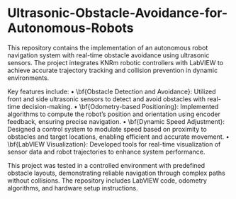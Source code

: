 # Ultrasonic-Obstacle-Avoidance-for-Autonomous-Robots
This repository contains the implementation of an autonomous robot navigation system with real-time obstacle avoidance using ultrasonic sensors. The project integrates KNRm robotic controllers with LabVIEW to achieve accurate trajectory tracking and collision prevention in dynamic environments.

Key features include:
	•	\bf{Obstacle Detection and Avoidance}: Utilized front and side ultrasonic sensors to detect and avoid obstacles with real-time decision-making.
	•	\bf{Odometry-based Positioning}: Implemented algorithms to compute the robot’s position and orientation using encoder feedback, ensuring precise navigation.
	•	\bf{Dynamic Speed Adjustment}: Designed a control system to modulate speed based on proximity to obstacles and target locations, enabling efficient and accurate movement.
	•	\bf{LabVIEW Visualization}: Developed tools for real-time visualization of sensor data and robot trajectories to enhance system performance.

This project was tested in a controlled environment with predefined obstacle layouts, demonstrating reliable navigation through complex paths without collisions. The repository includes LabVIEW code, odometry algorithms, and hardware setup instructions.
